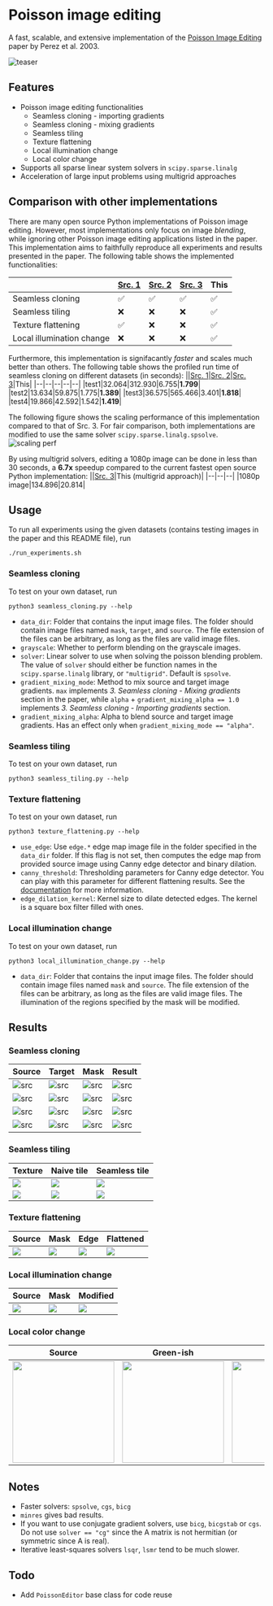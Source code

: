 # Poisson image editing

A fast, scalable, and extensive implementation of the [Poisson Image Editing](https://dl.acm.org/doi/10.1145/882262.882269) paper by Perez et al. 2003.

![teaser](data/teaser.png)

## Features
- Poisson image editing functionalities
    - Seamless cloning - importing gradients
    - Seamless cloning - mixing gradients
    - Seamless tiling
    - Texture flattening
    - Local illumination change
    - Local color change
- Supports all sparse linear system solvers in `scipy.sparse.linalg`
- Acceleration of large input problems using multigrid approaches

## Comparison with other implementations
There are many open source Python implementations of Poisson image editing. However, most implementations only focus on image *blending*, while ignoring other Poisson image editing applications listed in the paper. This implementation aims to faithfully reproduce all experiments and results presented in the paper. The following table shows the implemented functionalities:
   
||[Src. 1](https://github.com/rinsa318/poisson-image-editing)|[Src. 2](https://github.com/willemmanuel/poisson-image-editing)|[Src. 3](https://github.com/PPPW/poisson-image-editing)|This|
|--|--|--|--|--|
|Seamless cloning|✅|✅|✅|✅|
|Seamless tiling|❌|❌|❌|✅|
|Texture flattening|✅|❌|❌|✅|
|Local illumination change|❌|❌|❌|✅|

Furthermore, this implementation is signifacantly *faster* and scales much better than others. The following table shows the profiled run time of seamless cloning on different datasets (in seconds):
||[Src. 1](https://github.com/rinsa318/poisson-image-editing)|[Src. 2](https://github.com/willemmanuel/poisson-image-editing)|[Src. 3](https://github.com/PPPW/poisson-image-editing)|This|
|--|--|--|--|--|
|test1|32.064|312.930|6.755|**1.799**|
|test2|13.634|59.875|1.775|**1.389**|
|test3|36.575|565.466|3.401|**1.818**|
|test4|19.866|42.592|1.542|**1.419**|
   
The following figure shows the scaling performance of this implementation compared to that of Src. 3. For fair comparison, both implementations are modified to use the same solver `scipy.sparse.linalg.spsolve`.
![scaling perf](./data/scale_profiling.png)
   
By using multigrid solvers, editing a 1080p image can be done in less than 30 seconds, a **6.7x** speedup compared to the current fastest open source Python implementation: 
||[Src. 3](https://github.com/PPPW/poisson-image-editing)|This (multigrid approach)|
|--|--|--|
|1080p image|134.896|20.814|


## Usage

To run all experiments using the given datasets (contains testing images in the paper and this README file), run
```
./run_experiments.sh
```

### Seamless cloning
To test on your own dataset, run
```
python3 seamless_cloning.py --help
```

- `data_dir`: Folder that contains the input image files. The folder should contain image files named `mask`, `target`, and `source`. The file extension of the files can be arbitrary, as long as the files are valid image files.
- `grayscale`: Whether to perform blending on the grayscale images.
- `solver`: Linear solver to use when solving the poisson blending problem. The value of `solver` should either be function names in the `scipy.sparse.linalg` library, or `"multigrid"`. Default is `spsolve`. 
- `gradient_mixing_mode`: Method to mix source and target image gradients. `max` implements *3. Seamless cloning - Mixing gradients* section in the paper, while `alpha` + `gradient_mixing_alpha == 1.0` implements *3. Seamless cloning - Importing gradients* section. 
- `gradient_mixing_alpha`: Alpha to blend source and target image gradients. Has an effect only when `gradient_mixing_mode == "alpha"`. 

### Seamless tiling
To test on your own dataset, run
```
python3 seamless_tiling.py --help
```

### Texture flattening
To test on your own dataset, run
```
python3 texture_flattening.py --help
```
- `use_edge`: Use `edge.*` edge map image file in the folder specified in the `data_dir` folder. If this flag is not set, then computes the edge map from provided source image using Canny edge detector and binary dilation.
- `canny_threshold`: Thresholding parameters for Canny edge detector. You can play with this parameter for different flattening results. See the [documentation](https://docs.opencv.org/4.x/da/d22/tutorial_py_canny.html) for more information.
- `edge_dilation_kernel`: Kernel size to dilate detected edges. The kernel is a square box filter filled with ones.

### Local illumination change
To test on your own dataset, run
```
python3 local_illumination_change.py --help
```
- `data_dir`: Folder that contains the input image files. The folder should contain image files named `mask` and `source`. The file extension of the files can be arbitrary, as long as the files are valid image files. The illumination of the regions specified by the mask will be modified.

## Results
### Seamless cloning
|Source|Target|Mask|Result|
|--|--|--|--|
|![src](data/test1/source.png)|![src](data/test1/target.png)|![src](data/test1/mask.png)|![src](data/test1/result.png)|
|![src](data/test2/source.jpg)|![src](data/test2/target.jpg)|![src](data/test2/mask.jpg)|![src](data/test2/result.png)|
|![src](data/test3/source.png)|![src](data/test3/target.png)|![src](data/test3/mask.png)|![src](data/test3/result.png)|
|![src](data/test4/source.png)|![src](data/test4/target.png)|![src](data/test4/mask.png)|![src](data/test4/result.png)|

### Seamless tiling
|Texture|Naive tile|Seamless tile|
|--|--|--|
|![](data/texture2/texture.jpg)|![](data/texture2/orig_tile.png)|![](data/texture2/new_tile.png)|
|![](data/texture3/texture.jpg)|![](data/texture3/orig_tile.png)|![](data/texture3/new_tile.png)|

### Texture flattening
|Source|Mask|Edge|Flattened|
|--|--|--|--|
|![](data/test5/source.jpg)|![](./data/test5/mask.png)|![](data/test5/edge_canny.png)|![](data/test5/result.png)|

### Local illumination change
|Source|Mask|Modified|
|--|--|--|
|![](data/illum1/source.jpg)|![](./data/illum1/mask.jpg)|![](data/illum1/result.png)|

### Local color change
|Source|Green-ish|Blue-ish|Gray background|
|--|--|--|--|
|<img src="data/color1/source.jpg" width="200"/>|<img src="data/color1/result_color_change_60.0.png" width="200"/>|<img src="data/color1/result_color_change_120.0.png" width="200"/>|<img src="data/color1/result_gray_background_0.png" width="200"/>|

## Notes
- Faster solvers: `spsolve`, `cgs`, `bicg`
- `minres` gives bad results.
- If you want to use conjugate gradient solvers, use `bicg`, `bicgstab` or `cgs`. Do not use `solver == "cg"` since the A matrix is not hermitian (or symmetric since A is real).
- Iterative least-squares solvers `lsqr`, `lsmr` tend to be much slower.

## Todo
- Add `PoissonEditor` base class for code reuse